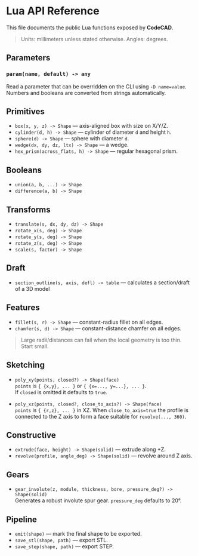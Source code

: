 # Lua API Reference

This file documents the public Lua functions exposed by **CodeCAD**.

> Units: millimeters unless stated otherwise.
> Angles: degrees.

## Parameters

### `param(name, default) -> any`

Read a parameter that can be overridden on the CLI using `-D name=value`.
Numbers and booleans are converted from strings automatically.

## Primitives

- `box(x, y, z) -> Shape` — axis-aligned box with size on X/Y/Z.
- `cylinder(d, h) -> Shape` — cylinder of diameter `d` and height `h`.
- `sphere(d) -> Shape` — sphere with diameter `d`.
- `wedge(dx, dy, dz, ltx) -> Shape` — a wedge.
- `hex_prism(across_flats, h) -> Shape` — regular hexagonal prism.

## Booleans

- `union(a, b, ...) -> Shape`
- `difference(a, b) -> Shape`

## Transforms

- `translate(s, dx, dy, dz) -> Shape`
- `rotate_x(s, deg) -> Shape`
- `rotate_y(s, deg) -> Shape`
- `rotate_z(s, deg) -> Shape`
- `scale(s, factor) -> Shape`

## Draft

- `section_outline(s, axis, defl) -> table` — calculates a section/draft of a 3D model

## Features

- `fillet(s, r) -> Shape` — constant-radius fillet on all edges.
- `chamfer(s, d) -> Shape` — constant-distance chamfer on all edges.

> Large radii/distances can fail when the local geometry is too thin. Start small.

## Sketching

- `poly_xy(points, closed?) -> Shape(face)`  
  `points` is `{ {x,y}, ... }` or `{ {x=..., y=...}, ... }`.  
  If `closed` is omitted it defaults to `true`.

- `poly_xz(points, closed?, close_to_axis?) -> Shape(face)`  
  `points` is `{ {r,z}, ... }` in XZ. When `close_to_axis=true` the profile
  is connected to the Z axis to form a face suitable for `revolve(..., 360)`.

## Constructive

- `extrude(face, height) -> Shape(solid)` — extrude along +Z.
- `revolve(profile, angle_deg) -> Shape(solid)` — revolve around Z axis.

## Gears

- `gear_involute(z, module, thickness, bore, pressure_deg?) -> Shape(solid)`  
  Generates a robust involute spur gear. `pressure_deg` defaults to 20°.

## Pipeline

- `emit(shape)` — mark the final shape to be exported.
- `save_stl(shape, path)` — export STL.
- `save_step(shape, path)` — export STEP.
